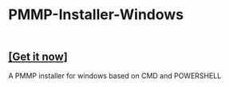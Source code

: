 # PMMP-Installer-Windows
## <br>[[Get it now]](https://github.com/DarkWav/PMMP-Installer-Windows/releases/latest)
A PMMP installer for windows based on CMD and POWERSHELL
